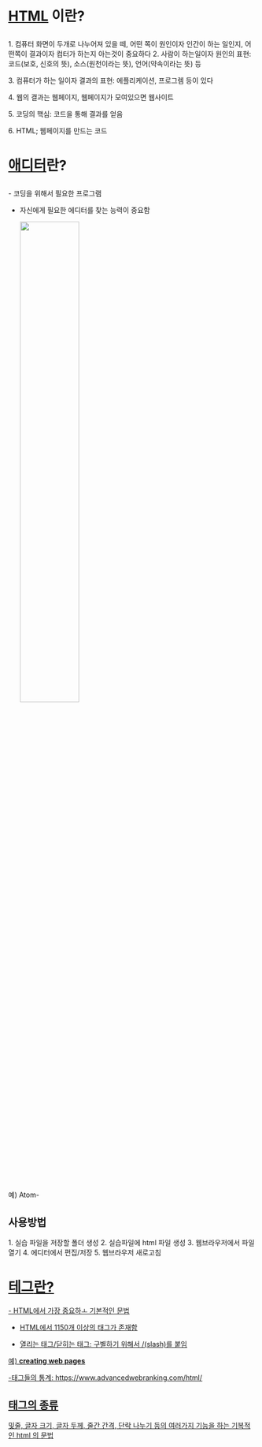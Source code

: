 
<h1><strong><u>HTML</u> 이란?</strong><p></h1>
1. 컴퓨터 화면이 두개로 나누어져 있을 떼, 어떤 쪽이 원인이자 인간이 하는 일인지, 어떤쪽이 결과이자 컴터가 하는지 아는것이 중요하다
2. 사람이 하는일이자 원인의 표현: 코드(보호, 신호의 뜻), 소스(원천이라는 뜻), 언어(약속이라는 뜻) 등<p>
3. 컴퓨터가 하는 일이자 결과의 표현: 에플리케이션, 프로그렘 등이 있다<p>
4. 웹의 결과는 웹페이지, 웹페이지가 모여있으면 웹사이트 <p>
5. 코딩의 핵심: 코드을 통해 결과를 얻음<p>
6. HTML; 웹페이지를 만드는 코드<p>

<h1><strong><u>애디터</u>란?</strong><p></h1>
- 코딩을 위해서 필요한 프로그램<p>

-  자신에게 필요한 에디터를 찾는 능력이 중요함<p>
  <img src="html.jpg" width="50%"><p>


​예) Atom-<p>

  <h2>사용방법</h2>
  1. 실습 파일을 저장할 폴더 생성
  2. 실습파일에 html 파일 생성
  3. 웹브라우저에서 파일 열기
  4. 에디터에서 편집/저장
  5. 웹브라우저 새로고침

<h1><u><strong>테그</strong>란?<u></h1>
  - HTML에서 가장 중요하ㅗ 기본적인 문법

- HTML에서 1150개 이상의 태그가 존재함

- 열리는 태그/닫히는 태그: 구별하기 위해서 /(slash)를 붙임

​예) <strong>creating web pages</strong>

​-태그들의 통계: https://www.advancedwebranking.com/html/

<h2>태그의 종류</h2>
및줄, 글자 크기, 글자 두께, 줄간 간격, 단락 나누기 등의 여러가지 기능을 하는 기복적인 html 의 문법

